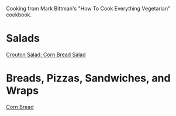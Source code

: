 Cooking from Mark Bittman's "How To Cook Everything Vegetarian" cookbook.

# Salads
[Crouton Salad: Corn Bread Salad](/corn-bread-salad)

# Breads, Pizzas, Sandwiches, and Wraps
[Corn Bread](/corn-bread)

